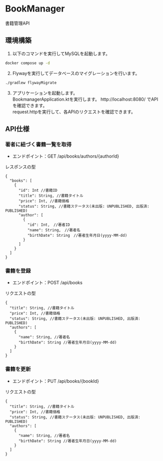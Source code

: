 # BookManager
書籍管理API

## 環境構築
1. 以下のコマンドを実行してMySQLを起動します。

```bash
docker compose up -d
```
2. Flywayを実行してデータベースのマイグレーションを行います。

```bash
./gradlew flywayMigrate
```
3. アプリケーションを起動します。  
BookmanagerApplication.ktを実行します。
http://localhost:8080/ でAPIを確認できます。  
request.httpを実行して、各APIのリクエストを確認できます。

## API仕様
### 著者に紐づく書籍一覧を取得
- エンドポイント：GET /api/books/authors/{authorId}

レスポンスの型

```
{
  "books": [
    {
      "id": Int //書籍ID
      "title": String, //書籍タイトル
      "price": Int, //書籍価格
      "status": String, //書籍ステータス(未出版: UNPUBLISHED, 出版済: PUBLISHED)
      "author": [
        {
          "id": Int,　//著者ID
          "name": String,　//著者名
          "birthDate": String　//著者生年月日(yyyy-MM-dd)
        }
      ]
    }
  ]
}
```

### 書籍を登録
- エンドポイント：POST /api/books

リクエストの型

```
{
  "title": String, //書籍タイトル
  "price": Int, //書籍価格
  "status": String, //書籍ステータス(未出版: UNPUBLISHED, 出版済: PUBLISHED)
  "authors": [
    {
      "name": String, //著者名
      "birthDate": String //著者生年月日(yyyy-MM-dd)
    }
  ]
}
```

### 書籍を更新
- エンドポイント：PUT /api/books/{bookId}

リクエストの型

```
{
  "title": String, //書籍タイトル
  "price": Int, //書籍価格
  "status": String, //書籍ステータス(未出版: UNPUBLISHED, 出版済: PUBLISHED)
  "authors": [
    {
      "name": String, //著者名
      "birthDate": String //著者生年月日(yyyy-MM-dd)
    }
  ]
}
```